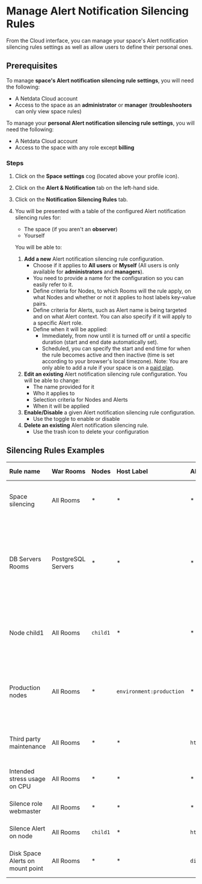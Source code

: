 # Manage Alert Notification Silencing Rules

From the Cloud interface, you can manage your space's Alert notification silencing rules settings as well as allow users to define their personal ones.

## Prerequisites

To manage **space's Alert notification silencing rule settings**, you will need the following:

- A Netdata Cloud account
- Access to the space as an **administrator** or **manager** (**troubleshooters** can only view space rules)

To manage your **personal Alert notification silencing rule settings**, you will need the following:

- A Netdata Cloud account
- Access to the space with any role except **billing**

### Steps

1. Click on the **Space settings** cog (located above your profile icon).
2. Click on the **Alert & Notification** tab on the left-hand side.
3. Click on the **Notification Silencing Rules** tab.
4. You will be presented with a table of the configured Alert notification silencing rules for:

   - The space (if you aren't an **observer**)
   - Yourself

   You will be able to:

   1. **Add a new** Alert notification silencing rule configuration.
      - Choose if it applies to **All users** or **Myself** (All users is only available for **administrators** and **managers**).
      - You need to provide a name for the configuration so you can easily refer to it.
      - Define criteria for Nodes, to which Rooms will the rule apply, on what Nodes and whether or not it applies to host labels key-value pairs.
      - Define criteria for Alerts, such as Alert name is being targeted and on what Alert context. You can also specify if it will apply to a specific Alert role.
      - Define when it will be applied:
        - Immediately, from now until it is turned off or until a specific duration (start and end date automatically set).
        - Scheduled, you can specify the start and end time for when the rule becomes active and then inactive (time is set according to your browser's local timezone).
      Note: You are only able to add a rule if your space is on a [paid plan](/docs/netdata-cloud/view-plan-and-billing.md).
   2. **Edit an existing** Alert notification silencing rule configuration. You will be able to change:
      - The name provided for it
      - Who it applies to
      - Selection criteria for Nodes and Alerts
      - When it will be applied
   3. **Enable/Disable** a given Alert notification silencing rule configuration.
      - Use the toggle to enable or disable
   4. **Delete an existing** Alert notification silencing rule.
      - Use the trash icon to delete your configuration

## Silencing Rules Examples

| Rule name                        | War Rooms          | Nodes    | Host Label               | Alert name                                       | Alert context | Alert instance           | Alert role  | Description                                                                                                                                                                                                               |
|:---------------------------------|:-------------------|:---------|:-------------------------|:-------------------------------------------------|:--------------|:-------------------------|:------------|:--------------------------------------------------------------------------------------------------------------------------------------------------------------------------------------------------------------------------|
| Space silencing                  | All Rooms          | *        | *                        | *                                                | *             | *                        | *           | This rule silences the entire space, targets all nodes, and for all users. E.g. infrastructure-wide maintenance window.                                                                                                   |
| DB Servers Rooms                 | PostgreSQL Servers | *        | *                        | *                                                | *             | *                        | *           | This rule silences the nodes in the room named PostgreSQL Servers, for example, it doesn't silence the `All Nodes` room. E.g. My team with membership to this room doesn't want to receive notifications for these nodes. |
| Node child1                      | All Rooms          | `child1` | *                        | *                                                | *             | *                        | *           | This rule silences all Alert state transitions for node `child1` in all rooms and for all users. E.g. node could be going under maintenance.                                                                              |
| Production nodes                 | All Rooms          | *        | `environment:production` | *                                                | *             | *                        | *           | This rule silences all Alert state transitions for nodes with the host label key-value pair `environment:production`. E.g. Maintenance window on nodes with specific host labels.                                         |
| Third party maintenance          | All Rooms          | *        | *                        | `httpcheck_posthog_netdata_cloud.request_status` | *             | *                        | *           | This rule silences this specific Alert since the third-party partner will be undergoing maintenance.                                                                                                                      |
| Intended stress usage on CPU     | All Rooms          | *        | *                        | *                                                | `system.cpu`  | *                        | *           | This rule silences specific Alerts across all nodes and their CPU cores.                                                                                                                                                  |
| Silence role webmaster           | All Rooms          | *        | *                        | *                                                | *             | *                        | `webmaster` | This rule silences all Alerts configured with the role `webmaster`.                                                                                                                                                       |
| Silence Alert on node            | All Rooms          | `child1` | *                        | `httpcheck_posthog_netdata_cloud.request_status` | *             | *                        | *           | This rule silences the specific Alert on the `child1` node.                                                                                                                                                               |
| Disk Space Alerts on mount point | All Rooms          | *        | *                        | `disk_space_usage`                               | `disk.space`  | `disk_space_opt_baddisk` | *           | This rule silences the specific Alert instance on all nodes `/opt/baddisk`.                                                                                                                                               |
